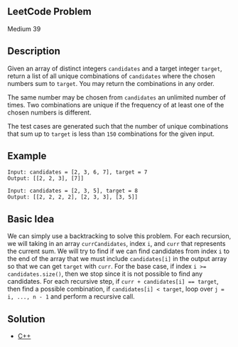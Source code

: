 ## LeetCode Problem
Medium 39

## Description
Given an array of distinct integers `candidates` and a target integer `target`, return a list of all unique combinations of `candidates` where the chosen numbers sum to `target`. You may return the combinations in any order.

The same number may be chosen from `candidates` an unlimited number of times. Two combinations are unique if the frequency of at least one of the chosen numbers is different.

The test cases are generated such that the number of unique combinations that sum up to `target` is less than `150` combinations for the given input.

## Example
```
Input: candidates = [2, 3, 6, 7], target = 7
Output: [[2, 2, 3], [7]]

Input: candidates = [2, 3, 5], target = 8
Output: [[2, 2, 2, 2], [2, 3, 3], [3, 5]]
```

## Basic Idea
We can simply use a backtracking to solve this problem. For each recursion, we will taking in an array `currCandidates`, index `i`, and `curr` that represents the current sum. We will try to find if we can find candidates from index `i` to the end of the array that we must include `candidates[i]` in the output array so that we can get `target` with `curr`. For the base case, if index `i >= candidates.size()`, then we stop since it is not possible to find any candidates. For each recursive step, if `curr + candidates[i] == target`, then find a possible combination, if `candidates[i] < target`, loop over `j = i, ..., n - 1` and perform a recursive call.

## Solution
- [C++](./solution.cpp)